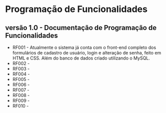 # Programação de Funcionalidades

## versão 1.0 - Documentação de Programação de Funcionalidades

* RF001 - Atualmente o sistema já conta com o front-end completo dos formulários de cadastro de usuário, login e alteração de senha, feito em HTML e CSS. Além do banco de dados criado utilizando o MySQL.
* RF002 - 
* RF003 - 
* RF004 -  
* RF005 - 
* RF006 - 
* RF007 - 
* RF008 - 
* RF009 -
* RF010 -  
